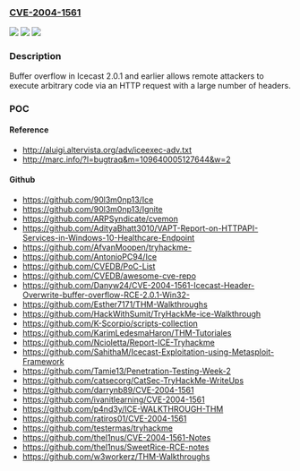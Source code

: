### [CVE-2004-1561](https://cve.mitre.org/cgi-bin/cvename.cgi?name=CVE-2004-1561)
![](https://img.shields.io/static/v1?label=Product&message=n%2Fa&color=blue)
![](https://img.shields.io/static/v1?label=Version&message=n%2Fa%20&color=brightgreen)
![](https://img.shields.io/static/v1?label=Vulnerability&message=n%2Fa&color=brightgreen)

### Description

Buffer overflow in Icecast 2.0.1 and earlier allows remote attackers to execute arbitrary code via an HTTP request with a large number of headers.

### POC

#### Reference
- http://aluigi.altervista.org/adv/iceexec-adv.txt
- http://marc.info/?l=bugtraq&m=109640005127644&w=2

#### Github
- https://github.com/90l3m0np13/Ice
- https://github.com/90l3m0np13/Ignite
- https://github.com/ARPSyndicate/cvemon
- https://github.com/AdityaBhatt3010/VAPT-Report-on-HTTPAPI-Services-in-Windows-10-Healthcare-Endpoint
- https://github.com/AfvanMoopen/tryhackme-
- https://github.com/AntonioPC94/Ice
- https://github.com/CVEDB/PoC-List
- https://github.com/CVEDB/awesome-cve-repo
- https://github.com/Danyw24/CVE-2004-1561-Icecast-Header-Overwrite-buffer-overflow-RCE-2.0.1-Win32-
- https://github.com/Esther7171/THM-Walkthroughs
- https://github.com/HackWithSumit/TryHackMe-ice-Walkthrough
- https://github.com/K-Scorpio/scripts-collection
- https://github.com/KarimLedesmaHaron/THM-Tutoriales
- https://github.com/Ncioletta/Report-ICE-Tryhackme
- https://github.com/SahithaM/Icecast-Exploitation-using-Metasploit-Framework
- https://github.com/Tamie13/Penetration-Testing-Week-2
- https://github.com/catsecorg/CatSec-TryHackMe-WriteUps
- https://github.com/darrynb89/CVE-2004-1561
- https://github.com/ivanitlearning/CVE-2004-1561
- https://github.com/p4nd3y/ICE-WALKTHROUGH-THM
- https://github.com/ratiros01/CVE-2004-1561
- https://github.com/testermas/tryhackme
- https://github.com/thel1nus/CVE-2004-1561-Notes
- https://github.com/thel1nus/SweetRice-RCE-notes
- https://github.com/w3workerz/THM-Walkthroughs

